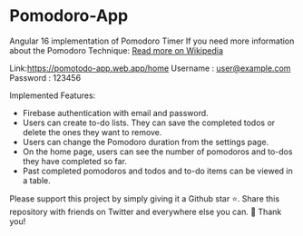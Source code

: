 # Pomodoro-App
Angular 16 implementation of Pomodoro Timer
If you need more information about the Pomodoro Technique: [Read more on Wikipedia](https://en.wikipedia.org/wiki/Pomodoro_Technique)

Link:https://pomotodo-app.web.app/home
Username : user@example.com 
<br>
Password : 123456

Implemented Features:
- Firebase authentication with email and password.
- Users can create to-do lists. They can save the completed todos or delete the ones they want to remove.
- Users can change the Pomodoro duration from the settings page.
- On the home page, users can see the number of pomodoros and to-dos they have completed so far.
- Past completed pomodoros and todos and to-do items can be viewed in a table.

Please support this project by simply giving it a Github star ⭐. Share this repository with friends on Twitter and everywhere else you can. 🙏 Thank you!
    
